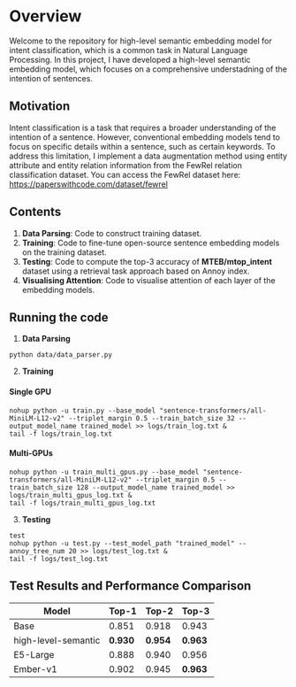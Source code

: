 # Overview
Welcome to the repository for high-level semantic embedding model for intent classification, which is a common task in Natural Language Processing. In this project, I have developed a high-level semantic embedding model, which focuses on a comprehensive understadning of the intention of sentences.

## Motivation
Intent classification is a task that requires a broader understanding of the intention of a sentence. However, conventional embedding models tend to  focus on specific details within a sentence, such as certain keywords. To address this limitation, I implement a data augmentation method using entity attribute and entity relation information from the FewRel relation classification dataset. You can access the FewRel dataset here: https://paperswithcode.com/dataset/fewrel

## Contents
1. **Data Parsing**: Code to construct training dataset.
2. **Training**: Code to fine-tune open-source sentence embedding models on the training dataset.
3. **Testing**: Code to compute the top-3 accuracy of **MTEB/mtop_intent** dataset using a retrieval task approach based on Annoy index.
4. **Visualising Attention**: Code to visualise attention of each layer of the embedding models.

## Running the code
1. **Data Parsing**
```
python data/data_parser.py
```

2. **Training**
#### Single GPU
```
nohup python -u train.py --base_model "sentence-transformers/all-MiniLM-L12-v2" --triplet_margin 0.5 --train_batch_size 32 --output_model_name trained_model >> logs/train_log.txt &
tail -f logs/train_log.txt
```
#### Multi-GPUs
```
nohup python -u train_multi_gpus.py --base_model "sentence-transformers/all-MiniLM-L12-v2" --triplet_margin 0.5 --train_batch_size 128 --output_model_name trained_model >> logs/train_multi_gpus_log.txt &
tail -f logs/train_multi_gpus_log.txt
```

3. **Testing**
```
test
nohup python -u test.py --test_model_path "trained_model" --annoy_tree_num 20 >> logs/test_log.txt &
tail -f logs/test_log.txt
```
## Test Results and Performance Comparison
|Model|Top-1|Top-2|Top-3|
|---|---|---|---|
|Base|0.851|0.918|0.943|
|high-level-semantic|**0.930**|**0.954**|**0.963**|
|E5-Large|0.888|0.940|0.956|
|Ember-v1|0.902|0.945|**0.963**|
